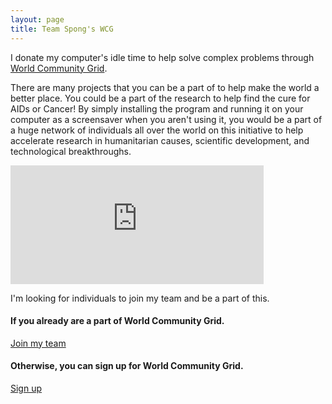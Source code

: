 ```yaml
---
layout: page
title: Team Spong's WCG
---
```


I donate my computer's idle time to help solve complex problems through <a href="http://www.worldcommunitygrid.org/">World Community Grid</a>.

There are many projects that you can be a part of to help make the world a better place.  You could be a part of the research to help find the cure for AIDs or Cancer!  By simply installing the program and running it on your computer as a screensaver when you aren't using it, you would be a part of a huge network of individuals all over the world on this initiative to help accelerate research in humanitarian causes, scientific development, and technological breakthroughs.

<iframe frameborder="0" height="190px" name="di" scrolling="no" src="http://www.worldcommunitygrid.org/getDynamicImage.do?memberName=sunpech&amp;mnOn=true&amp;stat=1&amp;imageNum=1&amp;rankOn=true&amp;projectsOn=true&amp;special=true" width="405px"></iframe><br />

I'm looking for individuals to join my team and be a part of this.

<h4>If you already are a part of&nbsp;World Community Grid.</h4>
<a class="btn btn-primary" href="http://www.worldcommunitygrid.org/team/viewTeamInfo.do?teamId=C2KT3DN42R1">Join my team</a><br />

<h4>Otherwise, you can sign up for World Community Grid.</h4>
<a class="btn btn-success" href="http://www.worldcommunitygrid.org/reg/viewRegister.do?teamID=C2KT3DN42R1">Sign up</a><br />
